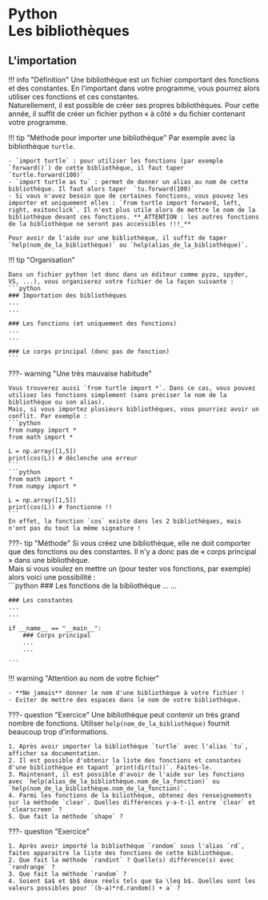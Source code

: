 # Python<br>Les bibliothèques

## L'importation

!!! info "Définition"
    Une bibliothèque est un fichier comportant des fonctions et des constantes. En l'important dans votre programme, vous pourrez alors utiliser ces fonctions et ces constantes.  
    Naturellement, il est possible de créer ses propres bibliothèques. Pour cette année, il suffit de créer un fichier python &laquo; à côté &raquo; du fichier contenant votre programme.

!!! tip "Méthode pour importer une bibliothèque"
    Par exemple avec la bibliothèque `turtle`.

    - `import turtle` : pour utiliser les fonctions (par exemple `forward()`) de cette bibliothèque, il faut taper `turtle.forward(100)`
    - `import turtle as tu` : permet de donner un alias au nom de cette bibliothèque. Il faut alors taper  `tu.forward(100)`
    - Si vous n'avez besoin que de certaines fonctions, vous pouvez les importer et uniquement elles : `from turtle import forward, left, right, exitonclick`. Il n'est plus utile alors de mettre le nom de la bibliothèque devant ces fonctions. **_ATTENTION : les autres fonctions de la bibliothèque ne seront pas accessibles !!!_**

    Pour avoir de l'aide sur une bibliothèque, il suffit de taper `help(nom_de_la_bibliothèque)` ou `help(alias_de_la_bibliothèque)`.

!!! tip "Organisation"

    Dans un fichier python (et donc dans un éditeur comme pyzo, spyder, VS, ...), vous organiserez votre fichier de la façon suivante :  
    ```python
    ### Importation des bibliothèques
    ...
    ...

    ### Les fonctions (et uniquement des fonctions)
    ...
    ...

    ### Le corps principal (donc pas de fonction)
    ```

???- warning "Une très mauvaise habitude"

    Vous trouverez aussi `from turtle import *`. Dans ce cas, vous pouvez utilisez les fonctions simplement (sans préciser le nom de la bibliothèque ou son alias).  
    Mais, si vous importez plusieurs bibliothèques, vous pourriez avoir un conflit. Par exemple :  
    ```python
    from numpy import *
    from math import *

    L = np.array([1,5])
    print(cos(L)) # déclenche une erreur
    ```  
    ```python
    from math import *
    from numpy import *

    L = np.array([1,5])
    print(cos(L)) # fonctionne !!
    ```  
    En effet, la fonction `cos` existe dans les 2 bibliothèques, mais n'ont pas du tout la même signature !

???- tip "Méthode"
    Si vous créez une bibliothèque, elle ne doit comporter que des fonctions ou des constantes. Il n'y a donc pas de &laquo; corps principal &raquo; dans une bibliothèque.  
    Mais si vous voulez en mettre un (pour tester vos fonctions, par exemple) alors voici une possibilité :  
    ```python
    ### Les fonctions de la bibliothèque
    ...
    ...

    ### Les constantes
    ...
    ...

    if __name__ == "__main__":
        ### Corps principal
        ...
        ...

    ```

!!! warning "Attention au nom de votre fichier"

    - **Ne jamais** donner le nom d'une bibliothèque à votre fichier !
    - Eviter de mettre des espaces dans le nom de votre bibliothèque.

???- question "Exercice"
    Une bibliothèque peut contenir un très grand nombre de fonctions. Utiliser `help(nom_de_la_bibliothèque)` fournit beaucoup trop d'informations.

    1. Après avoir importer la bibliothèque `turtle` avec l'alias `tu`, afficher sa documentation.
    2. Il est possible d'obtenir la liste des fonctions et constantes d'une bibliothèque en tapant `print(dir(tu))`. Faites-le.
    3. Maintenant, il est possible d'avoir de l'aide sur les fonctions avec `help(alias_de_la_bibliothèque.nom_de_la_fonction)` ou  `help(nom_de_la_bibliothèque.nom_de_la_fonction)`.  
    4. Parmi les fonctions de la biliothèque, obtenez des renseignements sur la méthode `clear`. Quelles différences y-a-t-il entre `clear` et `clearscreen` ?
    5. Que fait la méthode `shape` ? 

???- question "Exercice"

    1. Après avoir importé la bibliothèque `random` sous l'alias `rd`, faites apparaitre la liste des fonctions de cette bibliothèque.
    2. Que fait la méthode `randint` ? Quelle(s) différence(s) avec `randrange` ?
    3. Que fait la méthode `random` ?
    4. Soient $a$ et $b$ deux réels tels que $a \leq b$. Quelles sont les valeurs possibles pour `(b-a)*rd.random() + a` ?